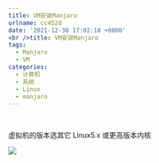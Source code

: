 ```yaml
---
title: VM安装Manjaro
urlname: cc452d
date: '2021-12-30 17:02:18 +0800'
<br />title: VM安装Manjaro
tags:
  - Manjaro
  - VM
categories:
  - 计算机
  - 系统
  - Linux
  - manjaro
---
```


​

虚拟机的版本选其它 Linux5.x 或更高版本内核
​

![](https://s2.loli.net/2021/12/30/Nqjic4bEUVTwkR9.png#id=ZV6vq&originHeight=353&originWidth=776&originalType=binary∶=1&status=done&style=none#crop=0&crop=0&crop=1&crop=1&id=unyrP&originHeight=353&originWidth=776&originalType=binary∶=1&rotation=0&showTitle=false&status=done&style=none&title=)
